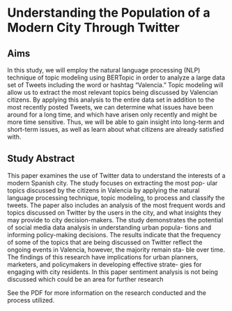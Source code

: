 # Understanding the Population of a Modern City Through Twitter

## Aims

In this study, we will employ the natural language processing (NLP) technique
of topic modeling using BERTopic in order to analyze a large data set of Tweets including
the word or hashtag “Valencia.” Topic modeling will allow us to extract the
most relevant topics being discussed by Valencian citizens. By applying this
analysis to the entire data set in addition to the most recently posted Tweets,
we can determine what issues have been around for a long time, and which
have arisen only recently and might be more time sensitive. Thus, we will be
able to gain insight into long-term and short-term issues, as well as learn about
what citizens are already satisfied with.

## Study Abstract
This paper examines the use of Twitter data to understand the interests
of a modern Spanish city. The study focuses on extracting the most pop-
ular topics discussed by the citizens in Valencia by applying the natural
language processing technique, topic modeling, to process and classify the
tweets. The paper also includes an analysis of the most frequent words
and topics discussed on Twitter by the users in the city, and what insights
they may provide to city decision-makers. The study demonstrates the
potential of social media data analysis in understanding urban popula-
tions and informing policy-making decisions. The results indicate that
the frequency of some of the topics that are being discussed on Twitter
reflect the ongoing events in Valencia, however, the majority remain sta-
ble over time. The findings of this research have implications for urban
planners, marketers, and policymakers in developing effective strate-
gies for engaging with city residents. In this paper sentiment analysis
is not being discussed which could be an area for further research

See the PDF for more information on the research conducted and the process utilized.
